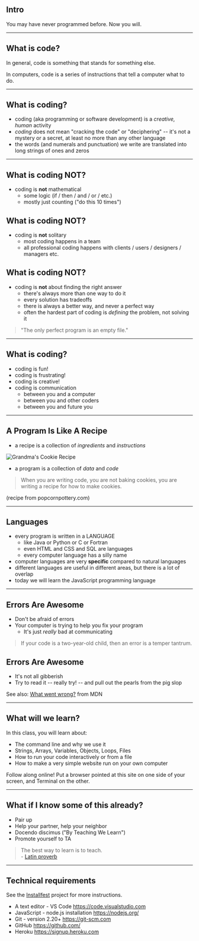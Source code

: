 ## Intro

You may have never programmed before. Now you will.

---

## What is code?

In general, code is something that stands for something else.

In computers, code is a series of instructions that tell a computer what to do.

---

## What is coding?

* coding (aka programming or software development) is a *creative, human* activity
* *coding* does not mean "cracking the code" or "deciphering" -- it's not a mystery or a secret, at least no more than any other language
* the words (and numerals and punctuation) we write are translated into long strings of ones and zeros

---

## What is coding NOT?

* coding is **not** mathematical
  * some logic (if / then / and / or / etc.)
  * mostly just counting ("do this 10 times")


## What is coding NOT?

* coding is **not** solitary
  * most coding happens in a team
  * all professional coding happens with clients / users / designers / managers etc.


## What is coding NOT?

* coding is **not** about finding the right answer
  * there's always more than one way to do it
  * every solution has tradeoffs
  * there is always a better way, and never a perfect way
  * often the hardest part of coding is *defining* the problem, not solving it


> "The only perfect program is an empty file."

---

## What is coding?

* coding is fun!
* coding is frustrating!
* coding is creative!
* coding is communication
  * between you and a computer
  * between you and other coders
  * between you and future you

---

## A Program Is Like A Recipe

* a recipe is a collection of *ingredients* and *instructions*

![Grandma's Cookie Recipe](https://res.cloudinary.com/btvca/image/upload/v1574445171/curriculum/cookie-recipe_rwfphm.gif)

* a program is a collection of *data* and *code*

> When you are writing code, you are not baking cookies, you are writing a recipe for how to make cookies.

(recipe from popcornpottery.com)

---

## Languages

* every program is written in a LANGUAGE
  * like Java or Python or C or Fortran
  * even HTML and CSS and SQL are languages
  * every computer language has a silly name
* computer languages are very **specific** compared to natural languages
* different languages are useful in different areas, but there is a lot of overlap
* today we will learn the JavaScript programming language

---

## Errors Are Awesome

* Don't be afraid of errors
* Your computer is trying to help you fix your program
  * It's just *really* bad at communicating

> If your code is a two-year-old child, then an error is a temper tantrum.


## Errors Are Awesome

* It's not all gibberish
* Try to read it -- really try! -- and pull out the pearls from the pig slop

See also: [What went wrong?](https://developer.mozilla.org/en-US/docs/Learn/JavaScript/First_steps/What_went_wrong) from MDN

---

## What will we learn?

In this class, you will learn about:

*  The command line and why we use it
*  Strings, Arrays, Variables, Objects, Loops, Files
*  How to run your code interactively or from a file
*  How to make a very simple website run on your own computer

Follow along online! Put a browser pointed at this site on one side of your screen, and Terminal on the other.

---

## What if I know some of this already?

* Pair up
* Help your partner, help your neighbor
* Docendo discimus ("By Teaching We Learn")
* Promote yourself to TA

> The best way to learn is to teach. <br />- [Latin proverb](https://en.wikipedia.org/wiki/Docendo_discimus)

---

## Technical requirements

See the [Installfest](/projects/installfest) project for more instructions.

* A text editor - VS Code <https://code.visualstudio.com>
* JavaScript - node.js installation <https://nodejs.org/>
* Git - version 2.20+ <https://git-scm.com>
* GitHub <https://github.com/>
* Heroku <https://signup.heroku.com>